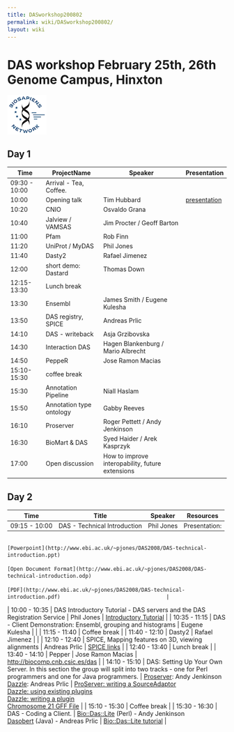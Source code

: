 ```yaml
---
title: DASworkshop200802
permalink: wiki/DASworkshop200802/
layout: wiki
---
```


DAS workshop February 25th, 26th Genome Campus, Hinxton
=======================================================

![BioSapiens Network](Biosapiens_final.gif "BioSapiens Network")

Day 1
-----

| Time          | ProjectName              | Speaker                                          | Presentation                                                                    |
|---------------|--------------------------|--------------------------------------------------|---------------------------------------------------------------------------------|
| 09:30 - 10:00 | Arrival - Tea, Coffee.   |                                                  |                                                                                 |
| 10:00         | Opening talk             | Tim Hubbard                                      | [presentation](http://www.sanger.ac.uk/Users/ap3/dasworkshop200802/hubbard.pdf) |
| 10:20         | CNIO                     | Osvaldo Grana                                    |                                                                                 |
| 10:40         | Jalview / VAMSAS         | Jim Procter / Geoff Barton                       |                                                                                 |
| 11:00         | Pfam                     | Rob Finn                                         |                                                                                 |
| 11:20         | UniProt / MyDAS          | Phil Jones                                       |                                                                                 |
| 11:40         | Dasty2                   | Rafael Jimenez                                   |                                                                                 |
| 12:00         | short demo: Dastard      | Thomas Down                                      |                                                                                 |
| 12:15-13:30   | Lunch break              |                                                  |                                                                                 |
| 13:30         | Ensembl                  | James Smith / Eugene Kulesha                     |                                                                                 |
| 13:50         | DAS registry, SPICE      | Andreas Prlic                                    |                                                                                 |
| 14:10         | DAS - writeback          | Asja Grzibovska                                  |                                                                                 |
| 14:30         | Interaction DAS          | Hagen Blankenburg / Mario Albrecht               |                                                                                 |
| 14:50         | PeppeR                   | Jose Ramon Macias                                |                                                                                 |
| 15:10-15:30   | coffee break             |                                                  |                                                                                 |
| 15:30         | Annotation Pipeline      | Niall Haslam                                     |                                                                                 |
| 15:50         | Annotation type ontology | Gabby Reeves                                     |                                                                                 |
| 16:10         | Proserver                | Roger Pettett / Andy Jenkinson                   |                                                                                 |
| 16:30         | BioMart & DAS            | Syed Haider / Arek Kasprzyk                      |                                                                                 |
| 17:00         | Open discussion          | How to improve interopability, future extensions |                                                                                 |
||

Day 2
-----

| Time          | Title                                                                                                                                          | Speaker                                                                                    | Resources                                                                                                  |
|---------------|------------------------------------------------------------------------------------------------------------------------------------------------|--------------------------------------------------------------------------------------------|------------------------------------------------------------------------------------------------------------|
| 09:15 - 10:00 | DAS - Technical Introduction                                                                                                                   | Phil Jones                                                                                 | Presentation:                                                                                              
                                                                                                                                                                                                                                                               [Powerpoint](http://www.ebi.ac.uk/~pjones/DAS2008/DAS-technical-introduction.ppt)                           
                                                                                                                                                                                                                                                               [Open Document Format](http://www.ebi.ac.uk/~pjones/DAS2008/DAS-technical-introduction.odp)                 
                                                                                                                                                                                                                                                               [PDF](http://www.ebi.ac.uk/~pjones/DAS2008/DAS-technical-introduction.pdf)                                  |
| 10:00 - 10:35 | DAS Introductory Tutorial - DAS servers and the DAS Registration Service                                                                       | Phil Jones                                                                                 | [ Introductory Tutorial](/wiki/DASworkshop200802:intro_tutorial "wikilink")                                      |
| 10:35 - 11:15 | DAS - Client Demonstration: Ensembl, grouping and histograms                                                                                   | Eugene Kulesha                                                                             |                                                                                                            |
| 11:15 - 11:40 | Coffee break                                                                                                                                   |
| 11:40 - 12:10 | Dasty2                                                                                                                                         | Rafael Jimenez                                                                             |                                                                                                            |
| 12:10 - 12:40 | SPICE, Mapping features on 3D, viewing alignments                                                                                              | Andreas Prlic                                                                              | [ SPICE links](/wiki/DASworkshop200802:spice "wikilink")                                                         |
| 12:40 - 13:40 | Lunch break                                                                                                                                    |
| 13:40 - 14:10 | Pepper                                                                                                                                         | Jose Ramon Macias                                                                          | [<http://biocomp.cnb.csic.es/das>](http://biocomp.cnb.csic.es/das)                                         |
| 14:10 - 15:10 | DAS: Setting Up Your Own Server. In this section the group will split into two tracks - one for Perl programmers and one for Java programmers. | [Proserver](http://www.sanger.ac.uk/Software/analysis/proserver): Andy Jenkinson           
                                                                                                                                                                  [Dazzle](http://www.biojava.org/wiki/Dazzle): Andreas Prlic                                 | [ProServer: writing a SourceAdaptor](http://www.ebi.ac.uk/~aj/das_workshop_2008/proserver_tutorial.html)   
                                                                                                                                                                                                                                                               [Dazzle: using existing plugins](http://www.biojava.org/wiki/Dazzle:plugins)                                
                                                                                                                                                                                                                                                               [Dazzle: writing a plugin](http://www.biojava.org/wiki/Dazzle:writeplugin)                                  
                                                                                                                                                                                                                                                               [Chromosome 21 GFF File](http://www.ebi.ac.uk/~pjones/DAS2008/chr21.gff)                                    |
| 15:10 - 15:30 | Coffee break                                                                                                                                   |
| 15:30 - 16:30 | DAS - Coding a Client.                                                                                                                         | [Bio::Das::Lite](http://search.cpan.org/~rpettett/Bio-Das-Lite/) (Perl) - Andy Jenkinson   
                                                                                                                                                                  [Dasobert](http://www.spice-3d.org/dasobert/) (Java) - Andreas Prlic                        | [Bio::Das::Lite tutorial](http://www.ebi.ac.uk/~aj/das_workshop_2008/daslite_tutorial.html)                |


